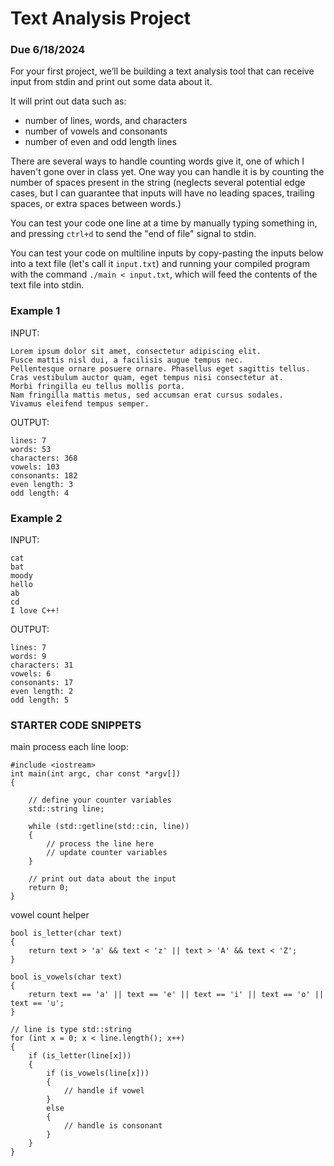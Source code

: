 # Text Analysis Project
### Due 6/18/2024

For your first project, we’ll be building a text analysis tool that can receive input from stdin and print out some data about it. 

It will print out data such as:
- number of lines, words, and characters
- number of vowels and consonants
- number of even and odd length lines


There are several ways to handle counting words give it, one of which I haven't 
gone over in class yet. One way you can handle it is by counting the number of spaces 
present in the string (neglects several potential edge cases, but I can guarantee that
inputs will have no leading spaces, trailing spaces, or extra spaces between words.)


You can test your code one line at a time by manually typing something in, and pressing 
`ctrl+d` to send the "end of file" signal to stdin. 

You can test your code on multiline inputs by copy-pasting the inputs below into a text file 
(let's call it `input.txt`) and running your compiled program with the command 
`./main < input.txt`, which will feed the contents of the text file into stdin. 

### Example 1
INPUT:
```
Lorem ipsum dolor sit amet, consectetur adipiscing elit.
Fusce mattis nisl dui, a facilisis augue tempus nec.
Pellentesque ornare posuere ornare. Phasellus eget sagittis tellus.
Cras vestibulum auctor quam, eget tempus nisi consectetur at.
Morbi fringilla eu tellus mollis porta. 
Nam fringilla mattis metus, sed accumsan erat cursus sodales.
Vivamus eleifend tempus semper.
```

OUTPUT: 
```
lines: 7
words: 53
characters: 368
vowels: 103
consonants: 182
even length: 3
odd length: 4
``` 


### Example 2
INPUT: 
```
cat
bat
moody
hello
ab
cd
I love C++!
```

OUTPUT: 
```
lines: 7
words: 9
characters: 31
vowels: 6
consonants: 17
even length: 2
odd length: 5
```


### STARTER CODE SNIPPETS

main process each line loop: 
```
#include <iostream>
int main(int argc, char const *argv[])
{

    // define your counter variables
    std::string line;

    while (std::getline(std::cin, line))
    {
        // process the line here
        // update counter variables
    }

    // print out data about the input
    return 0;
}
```

vowel count helper
```
bool is_letter(char text)
{
    return text > 'a' && text < 'z' || text > 'A' && text < 'Z';
}

bool is_vowels(char text)
{
    return text == 'a' || text == 'e' || text == 'i' || text == 'o' || text == 'u';
}
```
```
// line is type std::string
for (int x = 0; x < line.length(); x++)
{
    if (is_letter(line[x]))
    {
        if (is_vowels(line[x]))
        {
            // handle if vowel
        }
        else
        {
            // handle is consonant
        }
    }
}
```
